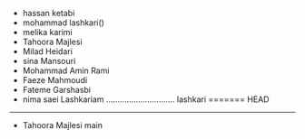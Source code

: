 - hassan ketabi
- mohammad lashkari()
- melika karimi
- Tahoora Majlesi
- Milad Heidari
- sina Mansouri
- Mohammad Amin Rami
- Faeze Mahmoudi
- Fateme Garshasbi
- nima saei
Lashkariam
 ..............................
lashkari
=======
 HEAD

----------------------
- Tahoora Majlesi
 main
